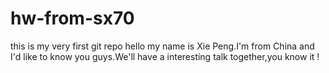 hw-from-sx70
============

this is my very first git repo
hello my name is Xie Peng.I'm from China and I'd like to know you guys.We'll have a interesting talk together,you know it !
